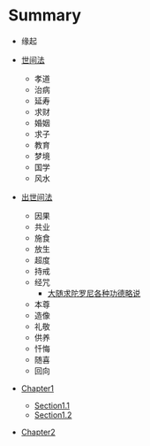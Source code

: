 # Summary

* 缘起

* [世间法]()
  * 孝道
  * 治病
  * 延寿
  * 求财
  * 婚姻
  * 求子
  * 教育
  * 梦境
  * 国学
  * 风水

* [出世间法]()
  * 因果
  * 共业
  * 施食
  * 放生
  * 超度
  * 持戒
  * 经咒
    * [大随求陀罗尼各种功德略说](经咒/大随求陀罗尼各种功德略说.md)
  * 本尊
  * 造像
  * 礼敬
  * 供养
  * 忏悔
  * 随喜
  * 回向

* [Chapter1](chapter1/README.md)
  * [Section1.1](chapter1/section1.1.md)
  * [Section1.2](chapter1/section1.2.md)
* [Chapter2](chapter2/README.md)